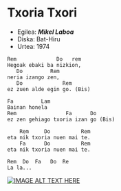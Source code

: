 # Txoria Txori

   * Egilea: ***Mikel Laboa***
   * Diska: Bat-Hiru
   * Urtea: 1974

```
Rem             Do   rem
Hegoak ebaki ba nizkion, 
   Do         Rem
neria izango zen,
   Do             Rem
ez zuen alde egin go. (Bis)

Fa         Lam
Bainan honela
Rem                Fa      Do
ez zen gehiago txoria izan go (Bis)

    Rem     Do          Rem   
eta nik txoria nuen mai te.
    Fa      Do          Rem
eta nik txoria nuen mai te.

Rem  Do  Fa   Do  Re
La la...
```


[![IMAGE ALT TEXT HERE](http://img.youtube.com/vi/0NW7CZxOxhI/0.jpg)](http://www.youtube.com/watch?v=0NW7CZxOxhI)
